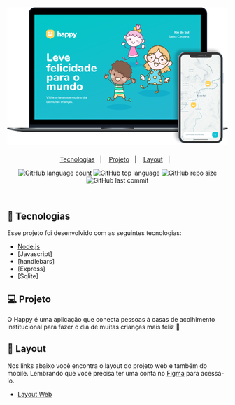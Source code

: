 
<h1 align="center">
    <img alt="Happy" title="Happy" src="public/images/happy.png" />
</h1>

<p align="center">
  <a href="#-tecnologias">Tecnologias</a>&nbsp;&nbsp;&nbsp;|&nbsp;&nbsp;&nbsp;
  <a href="#-projeto">Projeto</a>&nbsp;&nbsp;&nbsp;|&nbsp;&nbsp;&nbsp;
  <a href="#-layout">Layout</a>&nbsp;&nbsp;&nbsp;|&nbsp;&nbsp;&nbsp;
</p>

<p align="center">
  <img alt="GitHub language count" src="https://img.shields.io/github/languages/count/caioagiani/happy-nlw3">
  <img alt="GitHub top language" src="https://img.shields.io/github/languages/top/caioagiani/happy-nlw3">
  <img alt="GitHub repo size" src="https://img.shields.io/github/repo-size/caioagiani/happy-nlw3">
  <img alt="GitHub last commit" src="https://img.shields.io/github/last-commit/caioagiani/happy-nlw3">
</p>

<br>



## 🚀 Tecnologias

Esse projeto foi desenvolvido com as seguintes tecnologias:

- [Node.js](https://nodejs.org/en/)
- [Javascript]
- [handlebars]
- [Express]
- [Sqlite]

## 💻 Projeto

O Happy é uma aplicação que conecta pessoas à casas de acolhimento institucional para fazer o dia de muitas crianças mais feliz 💜

## 🔖 Layout

Nos links abaixo você encontra o layout do projeto web e também do mobile. Lembrando que você precisa ter uma conta no [Figma](http://figma.com/) para acessá-lo.

- [Layout Web](https://www.figma.com/file/mDEbnoojksG4w8sOxmudh3/Happy-Web)

